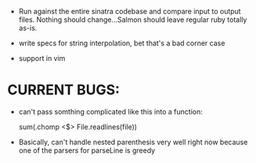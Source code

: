 - Run against the entire sinatra codebase and compare input to output files. Nothing should change...Salmon should leave regular ruby totally as-is.

- write specs for string interpolation, bet that's a bad corner case

- support in vim

# CURRENT BUGS:
- can't pass somthing complicated like this into a function:

    sum(.chomp <$> File.readlines(file))

- Basically, can't handle nested parenthesis very well right now because one of the parsers for parseLine is greedy
